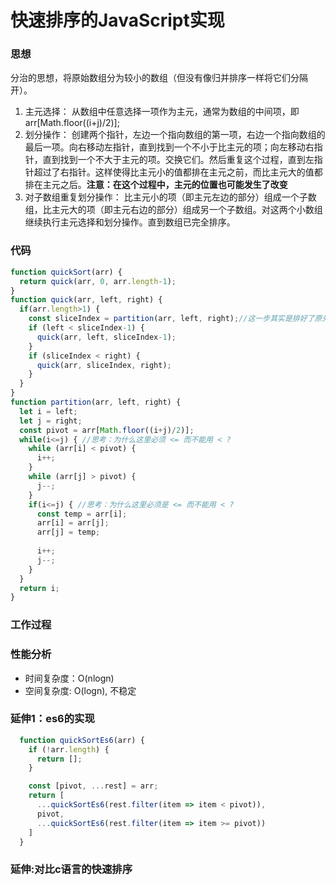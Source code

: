 # 快速排序的JavaScript实现

### 思想
分治的思想，将原始数组分为较小的数组（但没有像归并排序一样将它们分隔开）。

1. 主元选择： 从数组中任意选择一项作为主元，通常为数组的中间项，即 arr[Math.floor((i+j)/2)];
2. 划分操作： 创建两个指针，左边一个指向数组的第一项，右边一个指向数组的最后一项。向右移动左指针，直到找到一个不小于比主元的项；向左移动右指针，直到找到一个不大于主元的项。交换它们。然后重复这个过程，直到左指针超过了右指针。这样使得比主元小的值都排在主元之前，而比主元大的值都排在主元之后。**注意：在这个过程中，主元的位置也可能发生了改变**
3. 对子数组重复划分操作： 比主元小的项（即主元左边的部分）组成一个子数组，比主元大的项（即主元右边的部分）组成另一个子数组。对这两个小数组继续执行主元选择和划分操作。直到数组已完全排序。

### 代码

```js
function quickSort(arr) {
  return quick(arr, 0, arr.length-1);
}
function quick(arr, left, right) {
  if(arr.length>1) {
    const sliceIndex = partition(arr, left, right);//这一步其实是排好了原先的arr[Math.floor((left+right)/2)]这个值，即将主元排到了slickIndex。
    if (left < sliceIndex-1) {
      quick(arr, left, sliceIndex-1);
    }
    if (sliceIndex < right) {
      quick(arr, sliceIndex, right);
    }
  }  
}
function partition(arr, left, right) {
  let i = left;
  let j = right;
  const pivot = arr[Math.floor((i+j)/2)];
  while(i<=j) { //思考：为什么这里必须 <= 而不能用 < ?
    while (arr[i] < pivot) {
      i++;
    }
    while (arr[j] > pivot) {
      j--;
    }
    if(i<=j) { //思考：为什么这里必须是 <= 而不能用 < ?
      const temp = arr[i];
      arr[i] = arr[j];
      arr[j] = temp;
      
      i++;
      j--;
    }
  }
  return i;
}
```


### 工作过程



### 性能分析
- 时间复杂度：O(nlogn)
- 空间复杂度: O(logn),  不稳定

### 延伸1：es6的实现
```js
  function quickSortEs6(arr) {
    if (!arr.length) {
      return [];
    }

    const [pivot, ...rest] = arr;
    return [
      ...quickSortEs6(rest.filter(item => item < pivot)),
      pivot,
      ...quickSortEs6(rest.filter(item => item >= pivot))
    ]
  }
```
### 延伸:对比c语言的快速排序